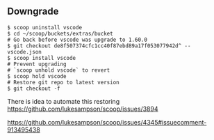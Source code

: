 ## Downgrade

```
$ scoop uninstall vscode
$ cd ~/scoop/buckets/extras/bucket
# Go back before vscode was upgrade to 1.60.0
$ git checkout de8f507374cfc1cc40f87ebd89a17f053077942d^ -- vscode.json
$ scoop install vscode
# Prevent upgrading
# `scoop unhold vscode` to revert
$ scoop hold vscode
# Restore git repo to latest version
$ git checkout -f
```

There is idea to automate this restoring https://github.com/lukesampson/scoop/issues/3894

https://github.com/lukesampson/scoop/issues/4345#issuecomment-913495438
